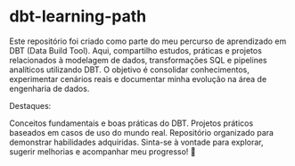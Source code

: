 # dbt-learning-path
Este repositório foi criado como parte do meu percurso de aprendizado em DBT (Data Build Tool). Aqui, compartilho estudos, práticas e projetos relacionados à modelagem de dados, transformações SQL e pipelines analíticos utilizando DBT. O objetivo é consolidar conhecimentos, experimentar cenários reais e documentar minha evolução na área de engenharia de dados.

Destaques:

Conceitos fundamentais e boas práticas do DBT.
Projetos práticos baseados em casos de uso do mundo real.
Repositório organizado para demonstrar habilidades adquiridas.
Sinta-se à vontade para explorar, sugerir melhorias e acompanhar meu progresso! 🚀
